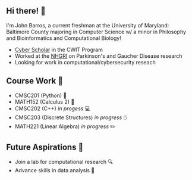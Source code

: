 ## Hi there! 👋 

I'm John Barros, a current freshman at the University of Maryland: Baltimore County majoring in Computer Science w/ a minor in Philosophy and Bioinformatics and Computational Biology!

* [Cyber Scholar](https://cybersecurity.umbc.edu/cyberscholars/) in the CWIT Program  
* Worked at the [NHGRI](https://genome.gov) on Parkinson's and Gaucher Disease research
* Looking for work in computational/cybersecurity reseach

## Course Work 🙋

* CMSC201 (Python) 🐍
* MATH152 (Calculus 2) 📓
* CMSC202 (C++) _in progess_ 💻
* CMSC203 (Discrete Structures) _in progress_ 🖱️
* MATH221 (Linear Algebra) _in progress_ ✏️

## Future Aspirations 🤔
* Join a lab for computational research 🔍
* Advance skills in data analysis 👀


<!--
**johnbarros281/johnbarros281** is a ✨ _special_ ✨ repository because its `README.md` (this file) appears on your GitHub profile.

Here are some ideas to get you started:

- 🔭 I’m currently working on ...
- 🌱 I’m currently learning ...
- 👯 I’m looking to collaborate on ...
- 🤔 I’m looking for help with ...
- 💬 Ask me about ...
- 📫 How to reach me: ...
- 😄 Pronouns: ...
- ⚡ Fun fact: ...
-->
